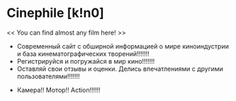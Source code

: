   # Сinephile [k!n0]
<< You can find almost any film here! >>

- Современный сайт с обширной информацией о мире киноиндустрии и база кинематографических творений!!!!!!!
- Регистрируйся и погружайся в мир кино!!!!!!!
- Оставляй свои отзывы и оценки. Делись впечатлениями с другими пользователями!!!!!!!

* Камера!! Мотор!! Action!!!!!!
